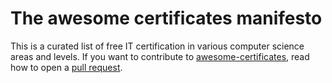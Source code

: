 # The awesome certificates manifesto

This is a curated list of free IT certification in various computer science areas and levels. 
If you want to contribute to [awesome-certificates](awesome-certificates.md), read how to open a [pull request](pull_request.md).  
